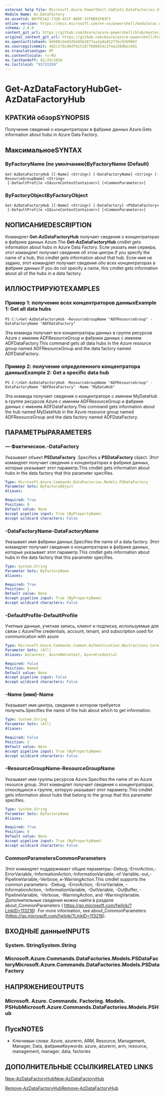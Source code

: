 ```yaml
---
external help file: Microsoft.Azure.PowerShell.Cmdlets.DataFactories.dll-Help.xml
Module Name: Az.DataFactory
ms.assetid: B07FE1A2-732D-4CCF-A0DF-3CF6B91FB3F3
online version: https://docs.microsoft.com/en-us/powershell/module/az.datafactory/get-azdatafactoryhub
schema: 2.0.0
content_git_url: https://github.com/Azure/azure-powershell/blob/master/src/DataFactory/DataFactoryV2/help/Get-AzDataFactoryHub.md
original_content_git_url: https://github.com/Azure/azure-powershell/blob/master/src/DataFactory/DataFactoryV2/help/Get-AzDataFactoryHub.md
ms.openlocfilehash: 84608cbe83d54d562877aa2ada4527fbc636996f
ms.sourcegitcommit: 4d2c178cd6df9151877b08d54c1f4a228dbec9d1
ms.translationtype: MT
ms.contentlocale: ru-RU
ms.lasthandoff: 01/29/2020
ms.locfileid: "93721550"
---
```

# <span data-ttu-id="46f1b-101">Get-AzDataFactoryHub</span><span class="sxs-lookup"><span data-stu-id="46f1b-101">Get-AzDataFactoryHub</span></span>

## <span data-ttu-id="46f1b-102">КРАТКИй обзор</span><span class="sxs-lookup"><span data-stu-id="46f1b-102">SYNOPSIS</span></span>
<span data-ttu-id="46f1b-103">Получение сведений о концентраторах в фабрике данных Azure.</span><span class="sxs-lookup"><span data-stu-id="46f1b-103">Gets information about hubs in Azure Data Factory.</span></span>

## <span data-ttu-id="46f1b-104">Максимальное</span><span class="sxs-lookup"><span data-stu-id="46f1b-104">SYNTAX</span></span>

### <span data-ttu-id="46f1b-105">ByFactoryName (по умолчанию)</span><span class="sxs-lookup"><span data-stu-id="46f1b-105">ByFactoryName (Default)</span></span>
```
Get-AzDataFactoryHub [[-Name] <String>] [-DataFactoryName] <String> [-ResourceGroupName] <String>
 [-DefaultProfile <IAzureContextContainer>] [<CommonParameters>]
```

### <span data-ttu-id="46f1b-106">ByFactoryObject</span><span class="sxs-lookup"><span data-stu-id="46f1b-106">ByFactoryObject</span></span>
```
Get-AzDataFactoryHub [[-Name] <String>] [-DataFactory] <PSDataFactory>
 [-DefaultProfile <IAzureContextContainer>] [<CommonParameters>]
```

## <span data-ttu-id="46f1b-107">NОПИСАНИЕ</span><span class="sxs-lookup"><span data-stu-id="46f1b-107">DESCRIPTION</span></span>
<span data-ttu-id="46f1b-108">Командлет **Get-AzDataFactoryHub** получает сведения о концентраторах в фабрике данных Azure.</span><span class="sxs-lookup"><span data-stu-id="46f1b-108">The **Get-AzDataFactoryHub** cmdlet gets information about hubs in Azure Data Factory.</span></span>
<span data-ttu-id="46f1b-109">Если указать имя сервера, этот командлет получает сведения об этом центре.</span><span class="sxs-lookup"><span data-stu-id="46f1b-109">If you specify the name of a hub, this cmdlet gets information about that hub.</span></span>
<span data-ttu-id="46f1b-110">Если имя не задано, этот командлет получает сведения обо всех концентраторах в фабрике данных.</span><span class="sxs-lookup"><span data-stu-id="46f1b-110">If you do not specify a name, this cmdlet gets information about all of the hubs in a data factory.</span></span>

## <span data-ttu-id="46f1b-111">ИЛЛЮСТРИРУЮТ</span><span class="sxs-lookup"><span data-stu-id="46f1b-111">EXAMPLES</span></span>

### <span data-ttu-id="46f1b-112">Пример 1: получение всех концентраторов данных</span><span class="sxs-lookup"><span data-stu-id="46f1b-112">Example 1: Get all data hubs</span></span>
```
PS C:\>Get-AzDataFactoryHub -ResourceGroupName "ADFResourceGroup" -DataFactoryName "ADFDataFactory"
```

<span data-ttu-id="46f1b-113">Эта команда получает все концентраторы данных в группе ресурсов Azure с именем ADFResourceGroup и фабрики данных с именем ADFDataFactory.</span><span class="sxs-lookup"><span data-stu-id="46f1b-113">This command gets all data hubs in the Azure resource group named ADFResourceGroup and the data factory named ADFDataFactory.</span></span>

### <span data-ttu-id="46f1b-114">Пример 2: получение определенного концентратора данных</span><span class="sxs-lookup"><span data-stu-id="46f1b-114">Example 2: Get a specific data hub</span></span>
```
PS C:\>Get-AzDataFactoryHub -ResourceGroupName "ADFResourceGroup" -DataFactoryName "ADFDataFactory" -Name "MyDataHub"
```

<span data-ttu-id="46f1b-115">Эта команда получает сведения о концентраторе с именем MyDataHub в группе ресурсов Azure с именем ADFResourceGroup и фабрике данных с именем ADFDataFactory.</span><span class="sxs-lookup"><span data-stu-id="46f1b-115">This command gets information about the hub named MyDataHub in the Azure resource group named ADFResourceGroup and the data factory named ADFDataFactory.</span></span>

## <span data-ttu-id="46f1b-116">ПАРАМЕТРЫ</span><span class="sxs-lookup"><span data-stu-id="46f1b-116">PARAMETERS</span></span>

### <span data-ttu-id="46f1b-117">— Фактическое.</span><span class="sxs-lookup"><span data-stu-id="46f1b-117">-DataFactory</span></span>
<span data-ttu-id="46f1b-118">Указывает объект **PSDataFactory** .</span><span class="sxs-lookup"><span data-stu-id="46f1b-118">Specifies a **PSDataFactory** object.</span></span>
<span data-ttu-id="46f1b-119">Этот командлет получает сведения о концентраторах в фабрике данных, которые указывает этот параметр.</span><span class="sxs-lookup"><span data-stu-id="46f1b-119">This cmdlet gets information about hubs in the data factory that this parameter specifies.</span></span>

```yaml
Type: Microsoft.Azure.Commands.DataFactories.Models.PSDataFactory
Parameter Sets: ByFactoryObject
Aliases:

Required: True
Position: 0
Default value: None
Accept pipeline input: True (ByPropertyName)
Accept wildcard characters: False
```

### <span data-ttu-id="46f1b-120">-DataFactoryName</span><span class="sxs-lookup"><span data-stu-id="46f1b-120">-DataFactoryName</span></span>
<span data-ttu-id="46f1b-121">Указывает имя фабрики данных.</span><span class="sxs-lookup"><span data-stu-id="46f1b-121">Specifies the name of a data factory.</span></span>
<span data-ttu-id="46f1b-122">Этот командлет получает сведения о концентраторах в фабрике данных, которые указывает этот параметр.</span><span class="sxs-lookup"><span data-stu-id="46f1b-122">This cmdlet gets information about hubs in the data factory that this parameter specifies.</span></span>

```yaml
Type: System.String
Parameter Sets: ByFactoryName
Aliases:

Required: True
Position: 1
Default value: None
Accept pipeline input: True (ByPropertyName)
Accept wildcard characters: False
```

### <span data-ttu-id="46f1b-123">-DefaultProfile</span><span class="sxs-lookup"><span data-stu-id="46f1b-123">-DefaultProfile</span></span>
<span data-ttu-id="46f1b-124">Учетные данные, учетная запись, клиент и подписка, используемые для связи с Azure</span><span class="sxs-lookup"><span data-stu-id="46f1b-124">The credentials, account, tenant, and subscription used for communication with azure</span></span>

```yaml
Type: Microsoft.Azure.Commands.Common.Authentication.Abstractions.Core.IAzureContextContainer
Parameter Sets: (All)
Aliases: AzContext, AzureRmContext, AzureCredential

Required: False
Position: Named
Default value: None
Accept pipeline input: False
Accept wildcard characters: False
```

### <span data-ttu-id="46f1b-125">-Name (имя)</span><span class="sxs-lookup"><span data-stu-id="46f1b-125">-Name</span></span>
<span data-ttu-id="46f1b-126">Указывает имя центра, сведения о котором требуется получить.</span><span class="sxs-lookup"><span data-stu-id="46f1b-126">Specifies the name of the hub about which to get information.</span></span>

```yaml
Type: System.String
Parameter Sets: (All)
Aliases:

Required: False
Position: 2
Default value: None
Accept pipeline input: True (ByPropertyName)
Accept wildcard characters: False
```

### <span data-ttu-id="46f1b-127">-ResourceGroupName</span><span class="sxs-lookup"><span data-stu-id="46f1b-127">-ResourceGroupName</span></span>
<span data-ttu-id="46f1b-128">Указывает имя группы ресурсов Azure.</span><span class="sxs-lookup"><span data-stu-id="46f1b-128">Specifies the name of an Azure resource group.</span></span>
<span data-ttu-id="46f1b-129">Этот командлет получает сведения о концентраторах, относящихся к группе, которую указывает этот параметр.</span><span class="sxs-lookup"><span data-stu-id="46f1b-129">This cmdlet gets information about hubs that belong to the group that this parameter specifies.</span></span>

```yaml
Type: System.String
Parameter Sets: ByFactoryName
Aliases:

Required: True
Position: 0
Default value: None
Accept pipeline input: True (ByPropertyName)
Accept wildcard characters: False
```

### <span data-ttu-id="46f1b-130">CommonParameters</span><span class="sxs-lookup"><span data-stu-id="46f1b-130">CommonParameters</span></span>
<span data-ttu-id="46f1b-131">Этот командлет поддерживает общие параметры:-Debug,-ErrorAction,-ErrorVariable,-InformationAction,-InformationVariable,-of Variable,-out,-PipelineVariable,-Verbose, и-WarningAction.</span><span class="sxs-lookup"><span data-stu-id="46f1b-131">This cmdlet supports the common parameters: -Debug, -ErrorAction, -ErrorVariable, -InformationAction, -InformationVariable, -OutVariable, -OutBuffer, -PipelineVariable, -Verbose, -WarningAction, and -WarningVariable.</span></span> <span data-ttu-id="46f1b-132">Дополнительные сведения можно найти в разделе about_CommonParameters ( https://go.microsoft.com/fwlink/?LinkID=113216) .</span><span class="sxs-lookup"><span data-stu-id="46f1b-132">For more information, see about_CommonParameters (https://go.microsoft.com/fwlink/?LinkID=113216).</span></span>

## <span data-ttu-id="46f1b-133">ВХОДНЫЕ данные</span><span class="sxs-lookup"><span data-stu-id="46f1b-133">INPUTS</span></span>

### <span data-ttu-id="46f1b-134">System. String</span><span class="sxs-lookup"><span data-stu-id="46f1b-134">System.String</span></span>

### <span data-ttu-id="46f1b-135">Microsoft.Azure.Commands.DataFactories.Models.PSDataFactory</span><span class="sxs-lookup"><span data-stu-id="46f1b-135">Microsoft.Azure.Commands.DataFactories.Models.PSDataFactory</span></span>

## <span data-ttu-id="46f1b-136">НАПРЯЖЕНИЕ</span><span class="sxs-lookup"><span data-stu-id="46f1b-136">OUTPUTS</span></span>

### <span data-ttu-id="46f1b-137">Microsoft. Azure. Commands. Factoring. Models. PSHub</span><span class="sxs-lookup"><span data-stu-id="46f1b-137">Microsoft.Azure.Commands.DataFactories.Models.PSHub</span></span>

## <span data-ttu-id="46f1b-138">Пуск</span><span class="sxs-lookup"><span data-stu-id="46f1b-138">NOTES</span></span>
* <span data-ttu-id="46f1b-139">Ключевые слова: Azure, azurerm, ARM, Resource, Management, Manager, Data, фабрики</span><span class="sxs-lookup"><span data-stu-id="46f1b-139">Keywords: azure, azurerm, arm, resource, management, manager, data, factories</span></span>

## <span data-ttu-id="46f1b-140">ДОПОЛНИТЕЛЬНЫЕ ССЫЛКИ</span><span class="sxs-lookup"><span data-stu-id="46f1b-140">RELATED LINKS</span></span>

[<span data-ttu-id="46f1b-141">New-AzDataFactoryHub</span><span class="sxs-lookup"><span data-stu-id="46f1b-141">New-AzDataFactoryHub</span></span>](./New-AzDataFactoryHub.md)

[<span data-ttu-id="46f1b-142">Remove-AzDataFactoryHub</span><span class="sxs-lookup"><span data-stu-id="46f1b-142">Remove-AzDataFactoryHub</span></span>](./Remove-AzDataFactoryHub.md)


